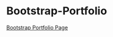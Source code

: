 # Bootstrap-Portfolio
<a href="https://benrgarcia.github.io/Bootstrap-Portfolio/">
  Bootstrap Portfolio Page
</a>
